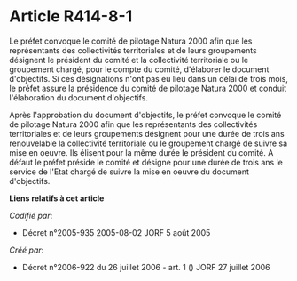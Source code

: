 # Article R414-8-1

Le préfet convoque le comité de pilotage Natura 2000 afin que les représentants des collectivités territoriales et de leurs
groupements désignent le président du comité et la collectivité territoriale ou le groupement chargé, pour le compte du
comité, d'élaborer le document d'objectifs. Si ces désignations n'ont pas eu lieu dans un délai de trois mois, le préfet
assure la présidence du comité de pilotage Natura 2000 et conduit l'élaboration du document d'objectifs.

Après l'approbation du document d'objectifs, le préfet convoque le comité de pilotage Natura 2000 afin que les représentants
des collectivités territoriales et de leurs groupements désignent pour une durée de trois ans renouvelable la collectivité
territoriale ou le groupement chargé de suivre sa mise en oeuvre. Ils élisent pour la même durée le président du comité. A
défaut le préfet préside le comité et désigne pour une durée de trois ans le service de l'Etat chargé de suivre la mise en
oeuvre du document d'objectifs.

**Liens relatifs à cet article**

_Codifié par_:

  - Décret n°2005-935 2005-08-02 JORF 5 août 2005

_Créé par_:

  - Décret n°2006-922 du 26 juillet 2006 - art. 1 () JORF 27 juillet 2006
